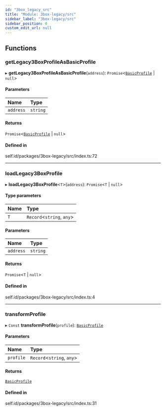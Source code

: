 ```yaml
---
id: "3box_legacy_src"
title: "Module: 3box-legacy/src"
sidebar_label: "3box-legacy/src"
sidebar_position: 0
custom_edit_url: null
---
```


## Functions

### getLegacy3BoxProfileAsBasicProfile

▸ **getLegacy3BoxProfileAsBasicProfile**(`address`): `Promise`<[`BasicProfile`](../interfaces/universal_src.BasicProfile.md) \| ``null``\>

#### Parameters

| Name | Type |
| :------ | :------ |
| `address` | `string` |

#### Returns

`Promise`<[`BasicProfile`](../interfaces/universal_src.BasicProfile.md) \| ``null``\>

#### Defined in

self.id/packages/3box-legacy/src/index.ts:72

___

### loadLegacy3BoxProfile

▸ **loadLegacy3BoxProfile**<`T`\>(`address`): `Promise`<`T` \| ``null``\>

#### Type parameters

| Name | Type |
| :------ | :------ |
| `T` | `Record`<`string`, `any`\> |

#### Parameters

| Name | Type |
| :------ | :------ |
| `address` | `string` |

#### Returns

`Promise`<`T` \| ``null``\>

#### Defined in

self.id/packages/3box-legacy/src/index.ts:4

___

### transformProfile

▸ `Const` **transformProfile**(`profile`): [`BasicProfile`](../interfaces/universal_src.BasicProfile.md)

#### Parameters

| Name | Type |
| :------ | :------ |
| `profile` | `Record`<`string`, `any`\> |

#### Returns

[`BasicProfile`](../interfaces/universal_src.BasicProfile.md)

#### Defined in

self.id/packages/3box-legacy/src/index.ts:31
